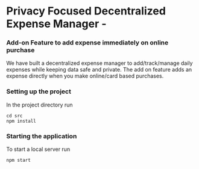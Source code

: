 # Privacy Focused Decentralized Expense Manager -
### Add-on Feature to add expense immediately on online purchase

We have built a decentralized expense manager to add/track/manage daily expenses while keeping data safe and private. The add on feature adds an expense directly when you make online/card based purchases.

### Setting up the project
In the project directory run
```
cd src
npm install
```
### Starting the application
To start a local server run
```
npm start
```
